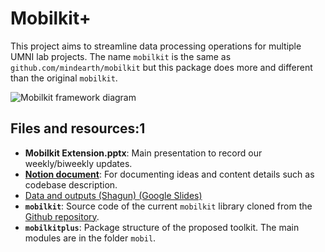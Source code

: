 # Mobilkit+
This project aims to streamline data processing operations for multiple UMNI lab projects. The name `mobilkit` is the same as `github.com/mindearth/mobilkit` but this package does more and different than the original `mobilkit`.

![Mobilkit framework diagram](./_common/fig/Mobilkit.png)

## Files and resources:1
- **Mobilkit Extension.pptx**: Main presentation to record our weekly/biweekly updates.
- **[Notion document](https://emphasent.notion.site/Mobilkit-aa39edb3dd77487aac1768671a3a75ee)**: For documenting ideas and content details such as codebase description.
- [Data and outputs (Shagun) (Google Slides)](https://docs.google.com/presentation/d/1tITgL1qcZMS7B1LDvlpn9QK8V123QDNhyCbJwtbO1Ds/edit#slide=id.p)
- **`mobilkit`**: Source code of the current `mobilkit` library cloned from the [Github repository](https://github.com/mindearth/mobilkit).
- **`mobilkitplus`**: Package structure of the proposed toolkit. The main modules are in the folder `mobil`.

